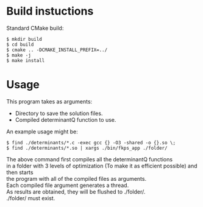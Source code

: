 # Build instuctions
Standard CMake build:

```
$ mkdir build
$ cd build
$ cmake .. -DCMAKE_INSTALL_PREFIX=../
$ make -j
$ make install
```

# Usage
This program takes as arguments:
 - Directory to save the solution files.
 - Compiled determinantQ function to use.

 An example usage might be:
 ```
$ find ./determinants/*.c -exec gcc {} -O3 -shared -o {}.so \;
$ find ./determinants/*.so | xargs ./bin/fkps_app ./folder/
 ```

The above command first compiles all the determinantQ functions  
in a folder with 3 levels of optimization (To make it as efficient possible) and then starts  
the program with all of the compiled files as arguments.  
Each compiled file argument generates a thread.  
As results are obtained, they will be flushed to ./folder/.  
./folder/ must exist.